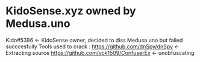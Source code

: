 # KidoSense.xyz owned by Medusa.uno
Kido#5386 <- KidoSense owner, decided to diss Medusa.uno but failed succcesfully
Tools used to crack :
https://github.com/dnSpy/dnSpy <- Extracting source
https://github.com/yck1509/ConfuserEx <- unobfuscating
